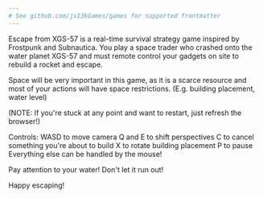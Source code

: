```yaml
---
# See github.com/js13kGames/games for supported frontmatter
---
```

Escape from XGS-57 is a real-time survival strategy game inspired by Frostpunk and Subnautica. You play a space trader who crashed onto the water planet XGS-57 and must remote control your gadgets on site to rebuild a rocket and escape.

Space will be very important in this game, as it is a scarce resource and most of your actions will have space restrictions. (E.g. building placement, water level)

(NOTE: If you're stuck at any point and want to restart, just refresh the browser!)

Controls:
WASD to move camera
Q and E to shift perspectives
C to cancel something you're about to build
X to rotate building placement
P to pause
Everything else can be handled by the mouse!

Pay attention to your water! Don't let it run out!

Happy escaping!
